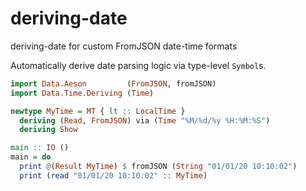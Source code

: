 # deriving-date
deriving-date for custom FromJSON date-time formats

Automatically derive date parsing logic via type-level `Symbol`s.

```haskell
import Data.Aeson         (FromJSON, fromJSON)
import Data.Time.Deriving (Time)

newtype MyTime = MT { lt :: LocalTime }
  deriving (Read, FromJSON) via (Time "%M/%d/%y %H:%M:%S")
  deriving Show

main :: IO ()
main = do
  print @(Result MyTime) $ fromJSON (String "01/01/20 10:10:02")
  print (read "01/01/20 10:10:02" :: MyTime)
```